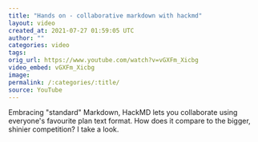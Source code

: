 ```yaml
---
title: "Hands on - collaborative markdown with hackmd"
layout: video
created_at: 2021-07-27 01:59:05 UTC
author: ""
categories: video
tags: 
orig_url: https://www.youtube.com/watch?v=vGXFm_Xicbg
video_embed: vGXFm_Xicbg
image:
permalink: /:categories/:title/
source: YouTube
---
```

Embracing "standard" Markdown, HackMD lets you collaborate using everyone's favourite plan text format. How does it compare to the bigger, shinier competition? I take a look.